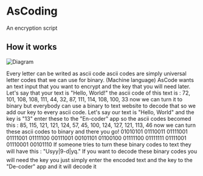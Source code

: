 # AsCoding
An encryption script

## How it works ##

![Diagram](https://github.com/CYBERSOLDIERwastaken/AsCoding/assets/96685085/b4cd0f40-9496-486f-ac94-d7b405b50392)

Every letter can be writed as ascii code ascii codes are simply universal letter codes that we can use for binary. (Machine language) AsCode wants an text input that you want to encrypt and the key that you will need later. Let's say that your text is "Hello, World!" the ascii code of this text is : 72, 101, 108, 108, 111, 44, 32, 87, 111, 114, 108, 100, 33 now we can turn it to binary but everybody can use a binary to text website to decode that so we add our key to every ascii code. Let's say our text is "Hello, World" and the key is "13" enter these to the "En-coder" app so the ascii codes becomed this : 85, 115, 121, 121, 124, 57, 45, 100, 124, 127, 121, 113, 46 now we can turn these ascii codes to binary and there you go!
01010101 01110011 01111001 01111001 01111100 00111001 00101101 01100100 01111100 01111111 01111001 01110001 00101110
If someone tries to turn these binary codes to text they will have this : "Usyy|9-d|yq."
If you want to decode these binary codes you will need the key you just simply enter the encoded text and the key to the "De-coder" app and it will decode it
